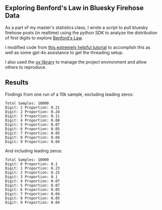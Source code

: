 ## Exploring Benford's Law in Bluesky Firehose Data

As a part of my master's statistics class, I wrote a script to pull bluesky firehose posts (in realtime) 
using the python SDK to analyze the distribution of first digits to explore [Benford's Law](https://en.wikipedia.org/wiki/Benford%27s_law).

I modified code from [this extremely helpful tutorial](https://jrashford.com/2024/12/11/bluesky-firehose-python-tutorial/) to accomplish this as well as some gpt-4o assistance to get the threading setup.

I also used the [uv library](https://github.com/astral-sh/uv) to manage the project environment and allow others to reproduce. 

## Results

Findings from one run of a 10k sample, excluding leading zeros:

```
Total Samples: 10000
Digit: 1 Proportion: 0.21
Digit: 2 Proportion: 0.24
Digit: 3 Proportion: 0.11
Digit: 4 Proportion: 0.08
Digit: 5 Proportion: 0.07
Digit: 6 Proportion: 0.05
Digit: 7 Proportion: 0.05
Digit: 8 Proportion: 0.04
Digit: 9 Proportion: 0.04
```

And including leading zeros:

```
Total Samples: 10000
Digit: 0 Proportion: 0.1
Digit: 1 Proportion: 0.23
Digit: 2 Proportion: 0.25
Digit: 3 Proportion: 0.1
Digit: 4 Proportion: 0.07
Digit: 5 Proportion: 0.07
Digit: 6 Proportion: 0.05
Digit: 7 Proportion: 0.04
Digit: 8 Proportion: 0.05
Digit: 9 Proportion: 0.04
```